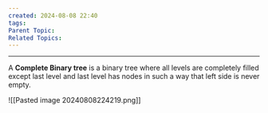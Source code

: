```yaml
---
created: 2024-08-08 22:40
tags: 
Parent Topic: 
Related Topics:
---
```

***

A **Complete Binary tree** is a binary tree where all levels are completely filled except last level and last level has nodes in such a way that left side is never empty.

![[Pasted image 20240808224219.png]]
